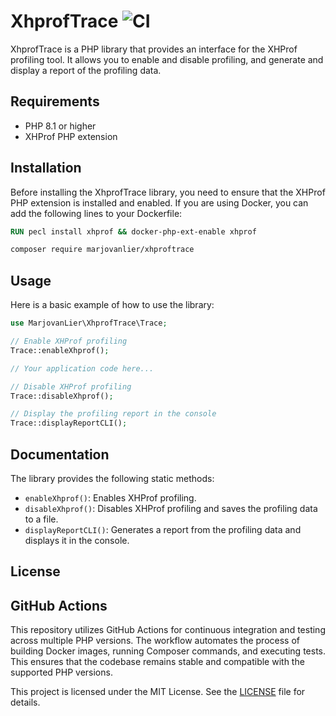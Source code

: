 # XhprofTrace ![CI](https://github.com/MarjovanLier/XhprofTrace/workflows/PHP%20CI/badge.svg)

XhprofTrace is a PHP library that provides an interface for the XHProf profiling tool. It allows you to enable and
disable profiling, and generate and display a report of the profiling data.

## Requirements

- PHP 8.1 or higher
- XHProf PHP extension

## Installation

Before installing the XhprofTrace library, you need to ensure that the XHProf PHP extension is installed and enabled. If
you are using Docker, you can add the following lines to your Dockerfile:

```dockerfile
RUN pecl install xhprof && docker-php-ext-enable xhprof
``` 

```bash
composer require marjovanlier/xhproftrace
```

## Usage

Here is a basic example of how to use the library:

```php
use MarjovanLier\XhprofTrace\Trace;

// Enable XHProf profiling
Trace::enableXhprof();

// Your application code here...

// Disable XHProf profiling
Trace::disableXhprof();

// Display the profiling report in the console
Trace::displayReportCLI();
```

## Documentation

The library provides the following static methods:

- `enableXhprof()`: Enables XHProf profiling.
- `disableXhprof()`: Disables XHProf profiling and saves the profiling data to a file.
- `displayReportCLI()`: Generates a report from the profiling data and displays it in the console.

## License
## GitHub Actions

This repository utilizes GitHub Actions for continuous integration and testing across multiple PHP versions. The workflow automates the process of building Docker images, running Composer commands, and executing tests. This ensures that the codebase remains stable and compatible with the supported PHP versions.

This project is licensed under the MIT License. See the [LICENSE](LICENSE) file for details.